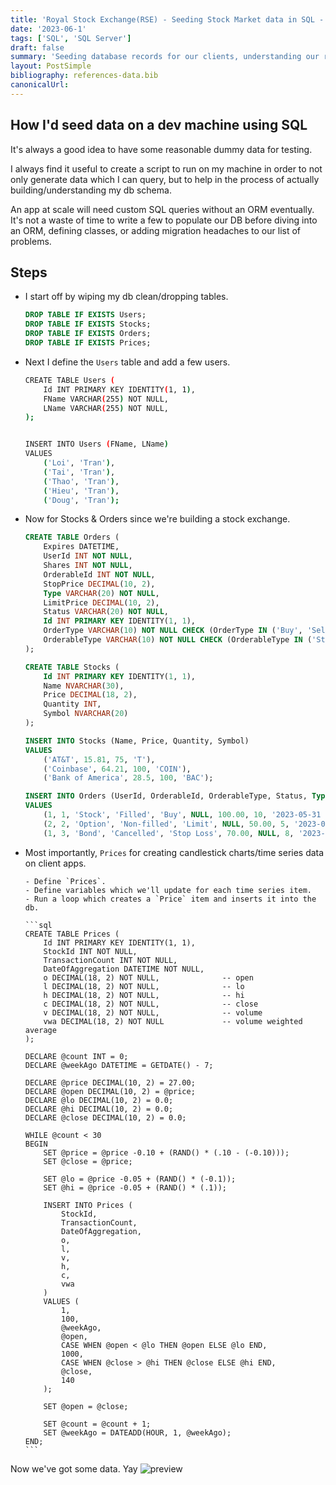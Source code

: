 ```yaml
---
title: 'Royal Stock Exchange(RSE) - Seeding Stock Market data in SQL - Part 2'
date: '2023-06-1'
tags: ['SQL', 'SQL Server']
draft: false
summary: 'Seeding database records for our clients, understanding our records data types, and validating/designing relationships between resources.'
layout: PostSimple
bibliography: references-data.bib
canonicalUrl:
---
```


## How I'd seed data on a dev machine using SQL

It's always a good idea to have some reasonable dummy data for testing.

I always find it useful to create a script to run on my machine in order
to not only generate data which I can query, but to help in the process
of actually building/understanding my db schema.

An app at scale will need custom SQL queries without an ORM eventually.
It's not a waste of time to write a few to populate our DB before diving
into an ORM, defining classes, or adding migration headaches to our list of problems.

## Steps

- I start off by wiping my db clean/dropping tables.

  ```sql
  DROP TABLE IF EXISTS Users;
  DROP TABLE IF EXISTS Stocks;
  DROP TABLE IF EXISTS Orders;
  DROP TABLE IF EXISTS Prices;
  ```

- Next I define the `Users` table and add a few users.

  ```sh
  CREATE TABLE Users (
      Id INT PRIMARY KEY IDENTITY(1, 1),
      FName VARCHAR(255) NOT NULL,
      LName VARCHAR(255) NOT NULL,
  );


  INSERT INTO Users (FName, LName)
  VALUES
      ('Loi', 'Tran'),
      ('Tai', 'Tran'),
      ('Thao', 'Tran'),
      ('Hieu', 'Tran'),
      ('Doug', 'Tran');
  ```

- Now for Stocks & Orders since we're building a stock exchange.

  ```sql
  CREATE TABLE Orders (
      Expires DATETIME,
      UserId INT NOT NULL,
      Shares INT NOT NULL,
      OrderableId INT NOT NULL,
      StopPrice DECIMAL(10, 2),
      Type VARCHAR(20) NOT NULL,
      LimitPrice DECIMAL(10, 2),
      Status VARCHAR(20) NOT NULL,
      Id INT PRIMARY KEY IDENTITY(1, 1),
      OrderType VARCHAR(10) NOT NULL CHECK (OrderType IN ('Buy', 'Sell')),
      OrderableType VARCHAR(10) NOT NULL CHECK (OrderableType IN ('Stock', 'Option', 'Bond'))
  );

  CREATE TABLE Stocks (
      Id INT PRIMARY KEY IDENTITY(1, 1),
      Name NVARCHAR(30),
      Price DECIMAL(18, 2),
      Quantity INT,
      Symbol NVARCHAR(20)
  );

  INSERT INTO Stocks (Name, Price, Quantity, Symbol)
  VALUES
      ('AT&T', 15.81, 75, 'T'),
      ('Coinbase', 64.21, 100, 'COIN'),
      ('Bank of America', 28.5, 100, 'BAC');

  INSERT INTO Orders (UserId, OrderableId, OrderableType, Status, Type, StopPrice, LimitPrice, Shares, Expires, OrderType)
  VALUES
      (1, 1, 'Stock', 'Filled', 'Buy', NULL, 100.00, 10, '2023-05-31 12:00:00', 'Buy'),
      (2, 2, 'Option', 'Non-filled', 'Limit', NULL, 50.00, 5, '2023-06-01 15:30:00', 'Buy'),
      (1, 3, 'Bond', 'Cancelled', 'Stop Loss', 70.00, NULL, 8, '2023-06-02 10:45:00', 'Buy');
  ```

- Most importantly, `Prices` for creating candlestick charts/time series
  data on client apps.

      - Define `Prices`.
      - Define variables which we'll update for each time series item.
      - Run a loop which creates a `Price` item and inserts it into the db.

      ```sql
      CREATE TABLE Prices (
          Id INT PRIMARY KEY IDENTITY(1, 1),
          StockId INT NOT NULL,
          TransactionCount INT NOT NULL,
          DateOfAggregation DATETIME NOT NULL,
          o DECIMAL(18, 2) NOT NULL,              -- open
          l DECIMAL(18, 2) NOT NULL,              -- lo
          h DECIMAL(18, 2) NOT NULL,              -- hi
          c DECIMAL(18, 2) NOT NULL,              -- close
          v DECIMAL(18, 2) NOT NULL,              -- volume
          vwa DECIMAL(18, 2) NOT NULL             -- volume weighted average
      );

      DECLARE @count INT = 0;
      DECLARE @weekAgo DATETIME = GETDATE() - 7;

      DECLARE @price DECIMAL(10, 2) = 27.00;
      DECLARE @open DECIMAL(10, 2) = @price;
      DECLARE @lo DECIMAL(10, 2) = 0.0;
      DECLARE @hi DECIMAL(10, 2) = 0.0;
      DECLARE @close DECIMAL(10, 2) = 0.0;

      WHILE @count < 30
      BEGIN
          SET @price = @price -0.10 + (RAND() * (.10 - (-0.10)));
          SET @close = @price;

          SET @lo = @price -0.05 + (RAND() * (-0.1));
          SET @hi = @price -0.05 + (RAND() * (.1));

          INSERT INTO Prices (
              StockId,
              TransactionCount,
              DateOfAggregation,
              o,
              l,
              v,
              h,
              c,
              vwa
          )
          VALUES (
              1,
              100,
              @weekAgo,
              @open,
              CASE WHEN @open < @lo THEN @open ELSE @lo END,
              1000,
              CASE WHEN @close > @hi THEN @close ELSE @hi END,
              @close,
              140
          );

          SET @open = @close;

          SET @count = @count + 1;
          SET @weekAgo = DATEADD(HOUR, 1, @weekAgo);
      END;
      ```

Now we've got some data. Yay
![preview](https://i.imgur.com/XEW82M2.png)
